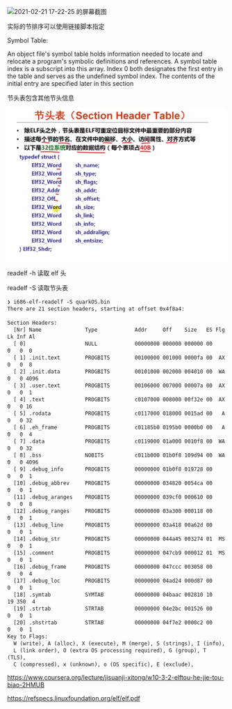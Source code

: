 ![2021-02-21 17-22-25 的屏幕截图](/home/pjs/Pictures/2021-02-21%2017-22-25%20%E7%9A%84%E5%B1%8F%E5%B9%95%E6%88%AA%E5%9B%BE.png)

实际的节排序可以使用链接脚本指定



Symbol Table:

An object file's symbol table holds information needed to locate and relocate a program's symbolic definitions and references.  A symbol table index is a subscript into this array. Index 0 both designates the first entry in the table and serves as the undefined symbol index. The contents of the initial entry are specified later in this section



节头表包含其他节头信息

![2021-06-15 08-49-04 的屏幕截图](image/2021-06-15%2008-49-04%20%E7%9A%84%E5%B1%8F%E5%B9%95%E6%88%AA%E5%9B%BE.png)

readelf -h 读取 elf 头

readelf -S 读取节头表



```
❯ i686-elf-readelf -S quarkOS.bin
There are 21 section headers, starting at offset 0x4f8a4:

Section Headers:
  [Nr] Name              Type            Addr     Off    Size   ES Flg Lk Inf Al
  [ 0]                   NULL            00000000 000000 000000 00      0   0  0
  [ 1] .init.text        PROGBITS        00100000 001000 0000fa 00  AX  0   0  8
  [ 2] .init.data        PROGBITS        00101000 002000 004010 00  WA  0   0 4096
  [ 3] .user.text        PROGBITS        00106000 007000 00007a 00  AX  0   0  1
  [ 4] .text             PROGBITS        c0107000 008000 00f32e 00  AX  0   0 16
  [ 5] .rodata           PROGBITS        c0117000 018000 0015ad 00   A  0   0 32
  [ 6] .eh_frame         PROGBITS        c01185b0 0195b0 0000b0 00   A  0   0  4
  [ 7] .data             PROGBITS        c0119000 01a000 0010f8 00  WA  0   0 32
  [ 8] .bss              NOBITS          c011b000 01b0f8 109d94 00  WA  0   0 4096
  [ 9] .debug_info       PROGBITS        00000000 01b0f8 019728 00      0   0  1
  [10] .debug_abbrev     PROGBITS        00000000 034820 0054ca 00      0   0  1
  [11] .debug_aranges    PROGBITS        00000000 039cf0 000610 00      0   0  8
  [12] .debug_ranges     PROGBITS        00000000 03a300 000118 00      0   0  1
  [13] .debug_line       PROGBITS        00000000 03a418 00a62d 00      0   0  1
  [14] .debug_str        PROGBITS        00000000 044a45 003274 01  MS  0   0  1
  [15] .comment          PROGBITS        00000000 047cb9 000012 01  MS  0   0  1
  [16] .debug_frame      PROGBITS        00000000 047ccc 003058 00      0   0  4
  [17] .debug_loc        PROGBITS        00000000 04ad24 000d87 00      0   0  1
  [18] .symtab           SYMTAB          00000000 04baac 002810 10     19 350  4
  [19] .strtab           STRTAB          00000000 04e2bc 001526 00      0   0  1
  [20] .shstrtab         STRTAB          00000000 04f7e2 0000c2 00      0   0  1
Key to Flags:
  W (write), A (alloc), X (execute), M (merge), S (strings), I (info),
  L (link order), O (extra OS processing required), G (group), T (TLS),
  C (compressed), x (unknown), o (OS specific), E (exclude),
```





https://www.coursera.org/lecture/jisuanji-xitong/w10-3-2-elftou-he-jie-tou-biao-2HMUB

https://refspecs.linuxfoundation.org/elf/elf.pdf